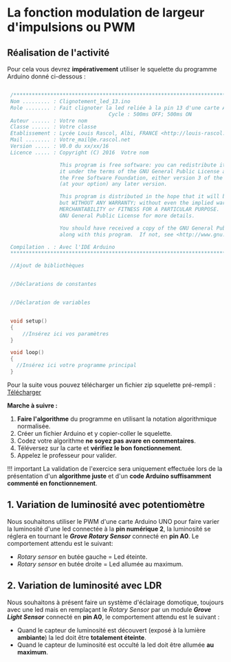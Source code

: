 # La fonction modulation de largeur d'impulsions ou PWM

## Réalisation de l'activité

Pour cela vous devrez **impérativement** utiliser le squelette du programme Arduino donné ci-dessous :

``` c++

 /**************************************************************************************************
 Nom ......... : Clignotement_led_13.ino
 Role ........ : Fait clignoter la led reliée à la pin 13 d'une carte Arduino MEGA
 								 Cycle : 500ms OFF; 500ms ON
 Auteur ...... : Votre nom
 Classe ...... : Votre classe
 Etablissement : Lycée Louis Rascol, Albi, FRANCE <http://louis-rascol.entmip.fr/>
 Mail ........ : Votre_mail@e.rascol.net
 Version ..... : V0.0 du xx/xx/16
 Licence ..... : Copyright (C) 2016  Votre nom

                 This program is free software: you can redistribute it and/or modify
                 it under the terms of the GNU General Public License as published by
                 the Free Software Foundation, either version 3 of the License, or
                 (at your option) any later version.

                 This program is distributed in the hope that it will be useful,
                 but WITHOUT ANY WARRANTY; without even the implied warranty of
                 MERCHANTABILITY or FITNESS FOR A PARTICULAR PURPOSE.  See the
                 GNU General Public License for more details.

                 You should have received a copy of the GNU General Public License
                 along with this program.  If not, see <http://www.gnu.org/licenses/>

 Compilation . : Avec l'IDE Arduino
 ****************************************************************************************************/

 //Ajout de bibliothèques


 //Déclarations de constantes


 //Déclaration de variables


 void setup()
 {
	 //Insérez ici vos paramètres
 }

 void loop()
 {
   //Insérez ici votre programme principal
 }
```

Pour la suite vous pouvez télécharger un fichier zip squelette pré-rempli : [Télécharger](ressources/Squelette_Arduino_Rascol.zip)

**Marche à suivre :**

1. **Faire l'algorithme** du programme en utilisant la notation algorithmique normalisée.
2. Créer un fichier Arduino et y copier-coller le squelette.
3. Codez votre algorithme **ne soyez pas avare en commentaires**.
4. Téléversez sur la carte et **vérifiez le bon fonctionnement**.
5. Appelez le professeur pour valider.

!!! important
    La validation de l'exercice sera uniquement effectuée lors de la présentation d'un **algorithme juste** et d'un **code Arduino suffisamment commenté en fonctionnement**.

## 1. Variation de luminosité avec potentiomètre

Nous souhaitons utiliser le PWM d'une carte Arduino UNO pour faire varier la luminosité d'une led connectée à la **pin numérique 2**, la luminosité se réglera en tournant le ***Grove Rotary Sensor*** connecté en **pin A0**. Le comportement attendu est le suivant:

* *Rotary sensor* en butée gauche = Led éteinte.
* *Rotary sensor* en butée droite = Led allumée au maximum.

## 2. Variation de luminosité avec LDR

Nous souhaitons à présent faire un système d'éclairage domotique, toujours avec une led mais en remplaçant le *Rotary Sensor* par un module ***Grove Light Sensor*** connecté en **pin A0**, le comportement attendu est le suivant :

* Quand le capteur de luminosité est découvert (exposé à la lumière **ambiante**) la led doit être **totalement éteinte**.
* Quand le capteur de luminosité est occulté la led doit être allumée **au maximum**.